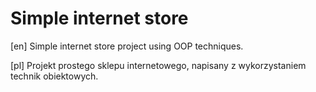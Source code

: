 # Simple internet store
[en] Simple internet store project using OOP techniques.

[pl] Projekt prostego sklepu internetowego, napisany z wykorzystaniem technik obiektowych.


